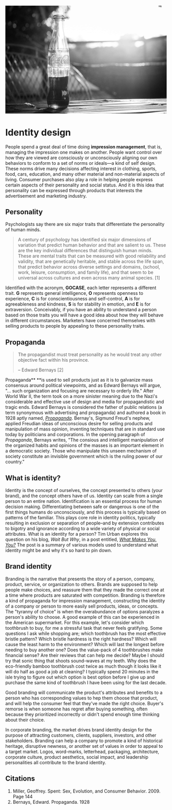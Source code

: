 ![](/assets/brand@2x.jpg)

# Identity design

People spend a great deal of time doing **impression management**, that is, managing the impression one makes on another. People want control over how they are viewed are consciously or unconsciously aligning our own behaviors to conform to a set of norms or ideals—a kind of self design. These norms drive many decisions affecting interest in clothing, sports, food, cars, education, and many other material and non-material aspects of living. Consumer purchases also play a role in helping people express certain aspects of their personality and social status. And it is this idea that personality can be expressed through products that interests the advertisement and marketing industry.

## Personality

Psychologists say there are six major traits that differentiate the personality of human minds.

> A century of psychology has identified six major dimensions of variation that predict human behavior and that are salient to us. These are the key individual differences that distinguish human minds. These are mental traits that can be measured with good reliability and validity, that are genetically heritable, and stable across the life span, that predict behavior across diverse settings and domains, \(school, work, leisure, consumption, and family life\), and that seem to be universal across cultures and even across many animal species. \[1\]

Identified with the acronym, **GOCASE**, each letter represents a different trait. **G** represents general intelligence, **O** represents openness to experience, **C** is for conscientiousness and self-control,  **A** is for agreeableness and kindness, **S** is for stability in emotion, and **E** is for extraversion. Conceivably, if you have an ability to understand a person based on those traits you will have a good idea about how they will behave in different circumstances. Marketers have concerned themselves with selling products to people by appealing to these personality traits.

## Propaganda

> The propagandist must treat personality as he would treat any other objective fact within his province.
>
> – Edward Bernays \[2\]

Propaganda** **is used to sell products just as it is to galvanize mass consensus around political viewpoints, and as Edward Bernays will argue, "... such organization and focusing are necessary to orderly life." After World War II, the term took on a more sinister meaning due to the Nazi's considerable and effective use of design and media for propagandistic and tragic ends. Edward Bernays is considered the father of public relations \(a term synonymous with advertising and propaganda\) and authored a book in 1928 aptly named, [_Propaganda_](http://www.historyisaweapon.org/defcon1/bernprop.html). Bernay's, Sigmund Freud's nephew, applied Freudian ideas of unconscious desire for selling  products and manipulation of mass opinion, inventing techniques that are in standard use today by politicians and corporations. In the opening paragraph of _Propaganda_, Bernays writes, "The consious and intelligent manipulation of the organized  habits and opinions of the masses is an important element in a democratic society. Those who manipulate this unseen mechanism of society constitute an invisible government which is the ruling power of our country."

## What is identity?

Identity is the concept of ourselves, the concept presented to others \(your brand\), and the concept others have of us. Identity can scale from a single person to an entire nation. Identification is an essential process for human decision making. Differentiating between safe or dangerous is one of the first things humans do unconsciously, and this process is typically based on patterns of the familiar. This plays core role in identity politics, typically resulting in exclusion or separation of people–and by extension contributes to bigotry and ignorance according to a wide variety of physical or social attributes. What is an identity for a person? Tim Urban explores this question on his blog, _Wait But Why_, in a post entitled, [_What Makes You, You?_](http://waitbutwhy.com/2014/12/what-makes-you-you.html) The post is a summary of various models used to understand what identity might be and why it's so hard to pin down.

## Brand identity

Branding is the narrative that presents the story of a person, company, product, service, or organization to others. Brands are supposed to help people make choices, and reassure them that they made the correct one at a time where products are saturated with competition. Branding is therefore a kind of propaganda for impression management, constructing the identity of a company or person to more easily sell products, ideas, or concepts. The "tyranny of choice" is when the overabundance of options paralyzes a person's ability to choose. A good example of this can be experienced in the American supermarket. For this example, let's consider which toothbrush to buy, for me a stressful task that never feels gratifying. Some questions I ask while shopping are; which toothbrush has the most effective bristle pattern? Which bristle hardness is the right hardness? Which will cause the least harm to the environment? Which will last the longest before needing to buy another one? Does the value-pack of 4 toothbrushes make financial sense? Are their reviews that can help me decide? Maybe I should try that sonic thing that shoots sound-waves at my teeth. Why does the eco-friendly bamboo toothbrush cost twice as much though it looks like it will do half as good a job at cleaning? I typically spend 20 minutes in the isle trying to figure out which option is best option before I give up and purchase the same kind of toothbrush I have been using for the last decade.

Good branding will communicate the product's attributes and benefits to a person who has corresponding values to hep them choose that product, and will help the consumer feel that they've made the right choice. Buyer's remorse is when someone has regret after buying something, often because they prioritized incorrectly or didn't spend enough time thinking about their choice.

In corporate branding, the market drives brand identity design for the purpose of attracting customers, clients, suppliers, investors, and other stakeholders. Branding can help a company to promote a kind of historical heritage, disruptive newness, or another set of values in order to appeal to a target market. Logos, word-marks, letterhead, packaging, architecture, corporate culture, product aesthetics, social impact, and leadership personalities all contribute to the brand identity.

## Citations

1. Miller, Geoffrey. Spent: Sex, Evolution, and Consumer Behavior. 2009. Page 144
2. Bernays, Edward. Propaganda. 1928



